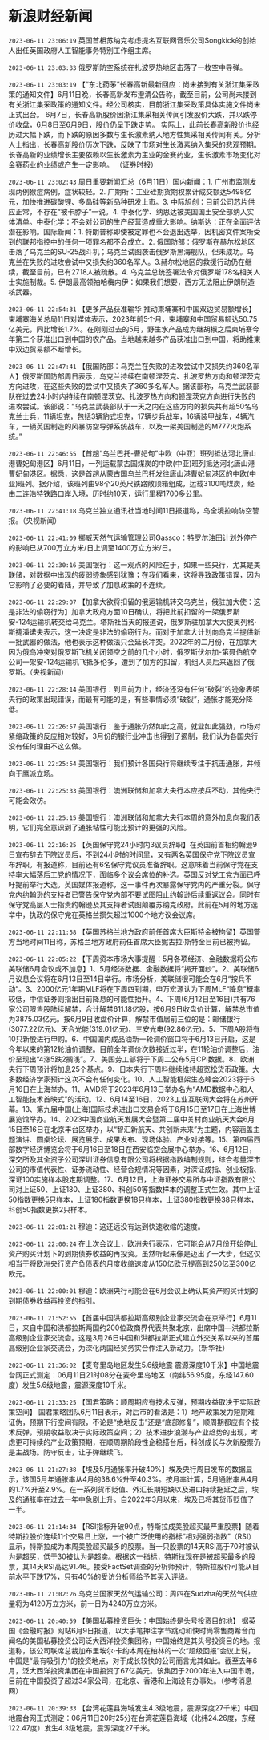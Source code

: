 # 新浪财经新闻
`2023-06-11 23:06:19` 英国首相苏纳克考虑提名互联网音乐公司Songkick的创始人出任英国政府人工智能事务特别工作组主席。

`2023-06-11 23:03:33` 俄罗斯防空系统在扎波罗热地区击落了一枚空中导弹。

`2023-06-11 23:03:19` 【“东北药茅”长春高新最新回应：尚未接到有关浙江集采政策的通知文件】6月11日晚，长春高新发布澄清公告称，截至目前，公司尚未接到有关浙江集采政策的通知文件。经公司核实，目前浙江集采政策具体实施文件尚未正式出台。 6月7日，长春高新股价因浙江集采相关传闻引发股价大跌，并以跌停价收盘，6月8日至6月9日，股价仍呈下跌走势。 实际上，此前长春高新股价也经历过大幅下跌，而下跌的原因多数与生长激素纳入地方性集采相关传闻有关。分析人士指出，长春高新股价历次下跌，反映了市场对生长激素纳入集采的悲观预期。长春高新的业绩增长主要依赖以生长激素为主业的金赛药业，生长激素市场变化对金赛药业的业绩或产生一定影响。 （证券时报）

`2023-06-11 23:02:43` 周日重要新闻汇总（6月11日）国内新闻：1. 广州市监测发现两例猴痘病例，症状较轻。2. 广期所：工业硅期货期权累计成交额达5498亿元，加快推进碳酸锂、多晶硅等新品种研发上市。3. 中际旭创：目前公司芯片供应正常，不存在“被卡脖子”一说。4. 中泰化学、纳思达被美国国土安全部纳入实体清单。中泰化学：不会对公司的生产经营造成重大影响。纳斯达：正在全面评估潜在影响。国际新闻：1. 特朗普称即使被定罪也不会退出选举，因机密文件案所受到的联邦指控中的任何一项罪名都不会成立。2. 俄国防部：俄罗斯在赫尔松地区击落了乌克兰的SU-25战斗机；乌克兰试图袭击俄罗斯黑海舰队，但未成功。乌克兰在失败的进攻尝试中又损失约360名军人。3.赫尔松地区的救援行动仍在继续，截至目前，已有2718人被疏散。4. 乌克兰总统签署法令对俄罗斯178名相关人士实施制裁。5. 伊朗最高领袖哈梅内伊：如果我们想要，西方无法阻止伊朗制造核武器。

`2023-06-11 22:54:31` 【更多产品获准输华 推动柬埔寨和中国双边贸易额增长】柬埔寨海关总局11日对媒体表示，2023年前5个月，柬埔寨和中国贸易额达50.75亿美元，同比增长1.7%。在刚刚过去的5月，野生水产品成为继胡椒之后柬埔寨今年第二个获准出口到中国的农产品。当地越来越多产品获准出口到中国，将助推柬中双边贸易额不断增长。

`2023-06-11 22:47:41` 【俄国防部：乌克兰在失败的进攻尝试中又损失约360名军人】俄罗斯国防部周日表示，乌克兰持续在南顿涅茨克、扎波罗热方向和顿涅茨克方向进攻，在这些失败的尝试中又损失了360多名军人。据该部称，乌克兰武装部队在过去24小时内持续在南顿涅茨克、扎波罗热方向和顿涅茨克方向进行失败的进攻尝试。该部说：“乌克兰武装部队于一天之内在这些方向的损失共有超50名乌克兰士兵，11辆坦克，包括3辆豹式坦克，17辆步兵战车，16辆装甲战车，4辆汽车，一辆英国制造的风暴防空导弹系统战车，以及一架美国制造的M777火炮系统。”

`2023-06-11 22:46:55` 【首趟“乌兰巴托-曹妃甸”中欧（中亚）班列抵达河北唐山港曹妃甸港区】6月11日，一列运载蒙古国煤炭的中欧(中亚)班列抵达河北唐山港曹妃甸港区。据悉，这是首趟从蒙古国乌兰巴托发往唐山港曹妃甸港区的中欧(中亚)班列。据介绍，该班列由98个20英尺铁路敞顶箱组成，运载3100吨煤炭，经由二连浩特铁路口岸入境，历时约10天，运行里程1700多公里。

`2023-06-11 22:41:18` 乌克兰独立通讯社当地时间11日报道称，乌全境拉响防空警报。（央视新闻）

`2023-06-11 22:41:09` 挪威天然气运输管理公司Gassco：特罗尔油田计划外停产的影响已从700万立方米/日上调至1400万立方米/日。

`2023-06-11 22:30:16` 美国银行：这一观点的风险在于，如果一些央行，尤其是美联储，对数据中出现的疲弱迹象感到犹豫；在我们看来，这将导致政策错误，因为它影响了必要的着陆，并导致了加息政策的不连续。

`2023-06-11 22:29:07` 【加拿大欲将扣留的俄运输机转交乌克兰，俄驻加大使：这是非法的偷窃行为】加拿大政府方面10日确认，将把此前扣留的一架俄罗斯安-124运输机转交给乌克兰。塔斯社当天的报道说，俄罗斯驻加拿大大使奥列格·斯捷潘诺夫表示，这一决定是非法的偷窃行为。而对于加拿大计划向乌克兰提供新一批武器的做法，他也表示这种做法只会延长冲突。2022年的二月份，在加拿大因为俄乌冲突对俄罗斯飞机关闭领空之前的几个小时，俄罗斯伏尔加-第聂伯航空公司一架安-124运输机飞抵多伦多，遭到了加方的扣留，机组人员后来返回了俄罗斯。（央视新闻）

`2023-06-11 22:28:14` 美国银行：到目前为止，经济还没有任何“破裂”的迹象表明央行的政策出现错误，而最有可能的是，有些事情必须“破裂”，通胀才能充分降低。

`2023-06-11 22:26:57` 美国银行：鉴于通胀仍然如此之高，就业如此强劲，市场对紧缩政策的反应相对较好，3月份的银行业冲击也得到了遏制，我们认为各国央行没有任何理由不这么做。

`2023-06-11 22:25:54` 美国银行：我们预计各国央行将继续专注于抗击通胀，并倾向于鹰派立场。

`2023-06-11 22:25:33` 美国银行：澳洲联储和加拿大央行本应按兵不动，其他央行可能会效仿。

`2023-06-11 22:25:15` 美国银行：澳洲联储和加拿大央行本周的意外加息向我们表明，它们完全意识到了通胀粘性可能比预计的更强的风险。

`2023-06-11 22:16:25` 【英国保守党24小时内3议员辞职】在英国前首相约翰逊9日宣布辞去下院议员后，不到24小时的时间里，又有两名英国保守党下院议员宣布辞职。有报道称，目前还有6名保守党议员准备辞职。这意味着当前保守党在支持率大幅落后工党的情况下，面临多个议会席位的补选。英国反对党工党方面已呼吁提前举行大选。英国媒体报道称，这一事件再次暴露保守党内的严重分裂。保守党内约翰逊的支持者已警告保守党内部不要试图阻止约翰逊后续重返议会。同时有保守党高层人士指责约翰逊及其支持者试图颠覆苏纳克政府。此前在5月的地方选举中，执政的保守党在英格兰损失超过1000个地方议会议席。

`2023-06-11 22:11:58` 【英国苏格兰地方政府前任首席大臣斯特金被拘留】英国警方当地时间11日称，苏格兰地方政府前任首席大臣妮古拉·斯特金目前已被拘留。

`2023-06-11 22:05:22` 【下周资本市场大事提醒：5月各项经济、金融数据将公布 美联储6月会议或不加息】1、5月经济数据、金融数据将“揭开面纱”。2、美联储6月议息会议将在6月13日至14日举行。市场分析，美联储很可能会在6月“按兵不动”。3、2000亿元1年期MLF将在下周四到期，申万宏源认为下周MLF“降息”概率较低，中信证券则指出目前降息的可能性抬升。4、下周(6月12日至16日)共有76家公司限售股陆续解禁，合计解禁611.18亿股，按6月9日收盘价计算，解禁总市值为3875.03亿元。按6月9日收盘价计算，解禁市值居前三位的是：邮储银行(3077.22亿元)、天合光能(319.01亿元)、三安光电(92.86亿元)。5、下周A股将有10只新股进行申购。6、中国国内成品油新一轮调价窗口将于6月13日开启，这是今年以来的第12轮油价调整。目前全年调价次数接近过半，在11轮油价调整后，油价呈现出“4涨5跌2搁浅”。7、美国劳工部将于下周二公布5月CPI数据。8、欧洲央行下周预计将加息25个基点。9、日本央行下周料继续维持超宽松货币政策。大多数经济学家预计这次不会有任何变化。10、人工智能框架生态峰会2023将于6月16日在上海举办。11、AMD将于2023年6月13日举办名为“AMD数据中心和人工智能技术首映式”的活动。12、6月14至16日，2023工业互联网大会将在苏州开幕。13、第九届中国(上海)国际技术进出口交易会将于6月15日至17日在上海世博展览馆举办。14、2023中国商业航天发展大会暨第二届中关村商业航天大会6月15日至16日在北京丰台区举办，以“智汇新航天、共创新未来”为主题，内容涵盖主题演讲、圆桌论坛、展览展示、成果发布、现场体验、产业对接等。15、第四届西部数字经济博览会将于6月16日至18日在西安临空会展中心举办。16、6月12日，深交所及其全资子公司深圳证券信息有限公司将根据指数编制规则，综合考量深市公司的市值代表性、证券流动性、经营合规情况等因素，对深证成指、创业板指、深证100实施样本股定期调整。17、6月12日，上海证券交易所与中证指数有限公司对上证50、上证180、上证380、科创50等指数样本的调整正式生效。其中上证50指数更换5只样本，上证180指数更换18只样本，上证380指数更换38只样本，科创50指数更换2只样本。

`2023-06-11 22:01:21` 穆迪：这还远没有达到快速收缩的速度。

`2023-06-11 22:00:24` 在上次会议上，欧洲央行表示，它可能会从7月份开始停止资产购买计划下的到期债券收益的再投资。虽然听起来像是迈出了一大步，但这仅相当于将欧洲央行资产负债表的月度收缩速度从150亿欧元提高到250亿至300亿欧元。

`2023-06-11 22:00:01` 穆迪：欧洲央行可能会在6月会议上确认其资产购买计划的到期债券收益再投资的指引。

`2023-06-11 21:52:55` 【首届中国洪都拉斯高级别企业家交流会在京举行】6月11日，来自中国和洪都拉斯两国约200位政商界代表共聚北京，出席中国—洪都拉斯高级别企业家交流会。这是3月26日中国和洪都拉斯正式建立外交关系以来的首届高级别企业家交流会，为深化两国经贸务实合作注入新动力。（新华社）

`2023-06-11 21:36:02` 【麦夸里岛地区发生5.6级地震 震源深度10千米】中国地震台网正式测定：06月11日21时08分在麦夸里岛地区（南纬56.95度，东经147.60度）发生5.6级地震，震源深度10千米。

`2023-06-11 21:33:25` 【国君策略：顺周期应有技术反弹，预期收益取决于实际政策空间】 国君策略团队6月11日表示，对后市的看法是：1）地产政策发力短期难证伪，预期下行空间有限，不论是“绝地反击”还是“底部修复”，顺周期都应有个技术反弹，预期收益取决于实际政策空间；2）技术进步浪潮与产业趋势的出现，考虑更可持续的产业政策预期，在顺周期阶段性企稳搭台后，科创成长与次新股票仍是主战场。防守反击，让子弹继续飞。

`2023-06-11 21:27:38` 【埃及5月通胀率升破40%】埃及央行周日发布的数据显示，该国5月年通胀率从4月的38.6%升至40.3%。按月率计算，5月通胀率从4月的1.7%升至2.9%。在一系列货币贬值、外汇长期短缺以及进口持续拖延之后，埃及的通胀率在过去一年中急剧上升。自2022年3月以来，埃及已将其货币贬值了一半。

`2023-06-11 21:14:34` 【RSI指标升破90点，特斯拉成美股超买最严重股票】随着特斯拉股价连续11个交易日上涨，一个被广泛使用的指标“相对强弱指数”（RSI）显示，特斯拉成为本周美股超买最多的股票。当一只股票的14天RSI高于70时被认为是超买，低于30被认为是超卖。根据这一指标，特斯拉现在是被超买最多的股票，其14天RSI高达91.46。接受FactSet调查的分析师预计，特斯拉股价可能从目前水平下跌17%，只有40%的受访分析师给予其买入评级。

`2023-06-11 21:02:26` 乌克兰国家天然气运输公司：周四在Sudzha的天然气供应量将为4120万立方米，前一日为4240万立方米。

`2023-06-11 20:40:59` 【美国私募投资巨头：中国始终是头号投资目的地】 据英国《金融时报》网站6月9日报道，以大手笔押注字节跳动和快时尚零售商希音而闻名的美国私募投资公司泛大西洋投资集团称，中国始终是其头号投资目的地。报道称，该公司联席总裁加布里埃尔·卡约本周在柏林的一次“超级回报”会议上说，中国是“最有吸引力”的投资地点，对于成长较快的公司而言尤其如此。截至去年6月，泛大西洋投资集团在中国投资了67亿美元。该集团于2000年进入中国市场，目前在中国投资了超过34家公司，在北京、香港和上海设有办事处。（参考消息网）

`2023-06-11 20:39:33` 【台湾花莲县海域发生4.3级地震，震源深度27千米】中国地震台网正式测定：06月11日20时25分在台湾花莲县海域（北纬24.26度，东经122.47度）发生4.3级地震，震源深度27千米。

